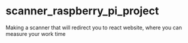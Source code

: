# scanner_raspberry_pi_project
Making a scanner that will redirect you to react website, where you can measure your work time
